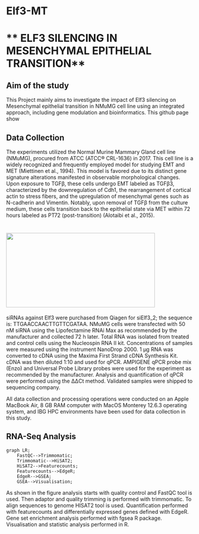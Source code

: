 # Elf3-MT
# ** ELF3 SILENCING IN MESENCHYMAL EPITHELIAL TRANSITION**

## Aim of the study
 This Project mainly aims to investigate the impact of Elf3 silencing on Mesenchymal epithelial transition in NMuMG cell line using an integrated approach, including gene modulation and bioinformatics. This github page show

## Data Collection
 The experiments utilized the Normal Murine Mammary Gland cell line (NMuMG), procured from ATCC (ATCC® CRL-1636) in 2017. This cell line is a widely recognized and frequently employed model for studying EMT and MET (Miettinen et al., 1994). This model is favored due to its distinct gene signature alterations manifested in observable morphological changes. Upon exposure to TGFβ, these cells undergo EMT labeled as TGFβ3, characterized by the downregulation of Cdh1, the rearrangement of cortical actin to stress fibers, and the upregulation of mesenchymal genes such as N-cadherin and Vimentin. Notably, upon removal of TGFβ from the culture medium, these cells transition back to the epithelial state via MET within 72 hours labeled as PT72 (post-transition) (Alotaibi et al., 2015).

# <img src='https://github.com/serayyetkin/Elf3-MT/assets/73422665/9ae07972-bb33-4b11-9c6a-ed2377f53c23' width="400" height="200">

 siRNAs against Elf3 were purchased from Qiagen for siElf3_2; the sequence is: TTGAACCAACTTGTTCGATAA. NMuMG cells were transfected with 50 nM siRNA using the Lipofectamine RNAi Max as recommended by the manufacturer and collected 72 h later. Total RNA was isolated from treated and control cells using the Nucleospin RNA II kit. Concentrations of samples were measured using the instrument NanoDrop 2000. 1 µg RNA was converted to cDNA using the Maxima First Strand cDNA Synthesis Kit. cDNA was then diluted 1:10 and used for qPCR. AMPIGENE qPCR probe mix (Enzo) and Universal Probe Library probes were used for the experiment as recommended by the manufacturer. Analysis and quantification of qPCR were performed using the ΔΔCt method. Validated samples were shipped to sequencing company.

 All data collection and processing operations were conducted on an Apple MacBook Air, 8 GB RAM computer with MacOS Monterey 12.6.3 operating system, and IBG HPC environments have been used for data collection in this study.

## RNA-Seq Analysis 

```mermaid
graph LR;
    FastQC-->Trimmomatic;
    Trimmomatic-->HiSAT2;
    HiSAT2-->Featurecounts;
    Featurecounts-->EdgeR;
    EdgeR-->GSEA;
    GSEA-->Visualisation;
```
 As shown in the figure analysis starts with quality control and FastQC tool is used. Then adaptor and quality trimming is performed with trimmomatic. To align sequences to genome HISAT2 tool is used. Quantification performed with featurecounts and differentially expressed genes defined with EdgeR. Gene set enrichment analysis performed with fgsea R package. Visualisation and statistic analysis performed in R.

